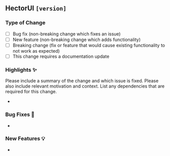 ## HectorUI `[version]`

### Type of Change

- [ ] Bug fix (non-breaking change which fixes an issue)
- [ ] New feature (non-breaking change which adds functionality)
- [ ] Breaking change (fix or feature that would cause existing functionality to not work as expected)
- [ ] This change requires a documentation update

### Highlights ✨

Please include a summary of the change and which issue is fixed. Please also include relevant motivation and context. List any dependencies that are required for this change.

-

### Bug Fixes 👾
- 

### New Features 💡
-
